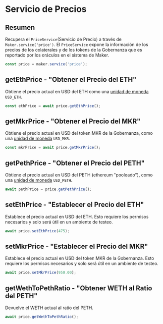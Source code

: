 # Servicio de Precios

## Resumen

Recupera el `PriceService`(Servicio de Precio) a través de `Maker.service('price')`. El `PriceService` expone la información de los precios de los colaterales y de los tokens de la Gobernanza que es reportado por los oráculos en el sistema de Maker.

```javascript
const price = maker.service('price');
```

## getEthPrice - "Obtener el Precio del ETH"

Obtiene el precio actual en USD del ETH como una [unidad de moneda](https://makerdao.com/documentation/#units) `USD_ETH`.

```javascript
const ethPrice = await price.getEthPrice();
```

## getMkrPrice - "Obtener el Precio del MKR"

Obtiene el precio actual en USD del token MKR de la Gobernanza, como una [unidad de moneda](https://makerdao.com/documentation/#units) `USD_MKR`.

```javascript
const mkrPrice = await price.getMkrPrice();
```

## getPethPrice - "Obtener el Precio del PETH"

Obtiene el precio actual en USD del PETH \(ethereum "pooleado"\), como una [unidad de moneda](https://makerdao.com/documentation/#units) `USD_PETH`.

```javascript
await pethPrice = price.getPethPrice();
```

## setEthPrice - "Establecer el Precio del ETH"

Establece el precio actual en USD del ETH. Esto requiere los permisos necesarios y solo será útil en un ambiente de testeo.

```javascript
await price.setEthPrice(475);
```

## setMkrPrice - "Establecer el Precio del MKR"

Establece el precio actual en USD del token MKR de la Gobernanza. Esto requiere los permisos necesarios y solo será útil en un ambiente de testeo.

```javascript
await price.setMkrPrice(950.00);
```

## getWethToPethRatio - "Obtener WETH al Ratio del PETH"

Devuelve el WETH actual al ratio del PETH.

```javascript
await price.getWethToPethRatio();
```